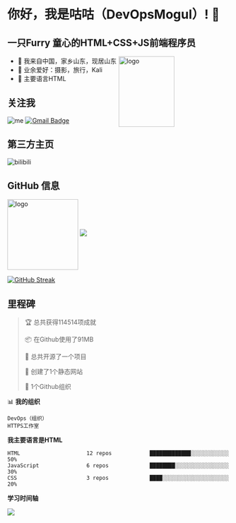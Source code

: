 # 你好，我是咕咕（DevOpsMogul）! 👋
## 一只Furry 童心的HTML+CSS+JS前端程序员

<img src="https://github-readme-stats-git-masterrstaa-rickstaa.vercel.app/api?username=DevOpsMogul&show_icons=true&count_private=true&theme=vue" alt="logo" height="160" align="right" width="50%" />

- 🔭 我来自中国，家乡山东，现居山东
- 🌱 业余爱好：摄影，旅行，Kali
- 💬 主要语言HTML

## 关注我
![me](https://komarev.com/ghpvc/?username=DevOpsMogul&color=green)
[![Gmail Badge](https://img.shields.io/badge/gmail-yuansepailin@163.com-Green?style=flat-square&logo=Gmail&logoColor=white&link=mailto:yuansepailin@163.com)](mailto:yuansepailin@163.com)

## 第三方主页
![bilibili](https://stats.justsong.cn/api/bilibili/?id=1093209533&theme=dark)

## GitHub 信息
<img src="https://github-profile-trophy.vercel.app/?username=DevOpsMogul&theme=flat&column=7" alt="logo" height="160" align="center" style="margin: auto;" />

<a href="https://github.com/DevOpsMogul">
  <img src="https://github-readme-stats-git-masterrstaa-rickstaa.vercel.app/api/top-langs/?username=DevOpsMogul&layout=compact&theme=vue" />
</a>

[![GitHub Streak](https://github-readme-streak-stats.herokuapp.com/?user=DevOpsMogul&theme=vue)](https://github.com/duktig666)

## 里程碑

> 🏆 总共获得114514项成就
 > 
> 📦 在Github使用了91MB
 > 
> 🚫 总共开源了一个项目
 > 
> 📜 创建了1个静态网站
 > 
> 🔑 1个Github组织
 > 
📊 **我的组织** 

```text
DevOps（组织）
HTTPS工作室
```

**我主要语言是HTML** 

```text
HTML                     12 repos            █████████████░░░░░░░░░░░░   50% 
JavaScript               6 repos             ████████░░░░░░░░░░░░░░░░░   30% 
CSS                      3 repos             ████░░░░░░░░░░░░░░░░░░░░░   20% 
```

**学习时间轴**

<img src="https://my-img.cc/i/2023/01/26/63d1e985bc802.png">
